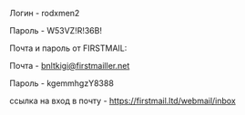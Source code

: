 Логин - rodxmen2

Пароль - W53VZ!R!36B!

Почта и пароль от FIRSTMAIL:

Почта - bnltkigi@firstmailler.net

Пароль - kgemmhgzY8388

ссылка на вход в почту - https://firstmail.ltd/webmail/inbox
